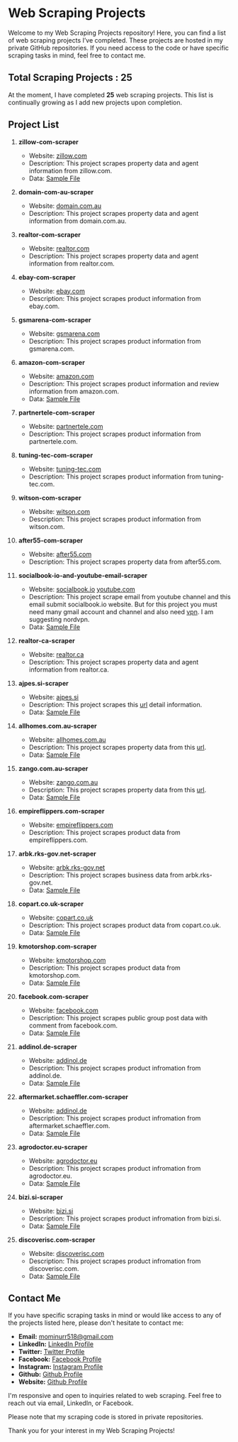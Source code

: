 # Web Scraping Projects

Welcome to my Web Scraping Projects repository! Here, you can find a list of web scraping projects I’ve completed. These projects are hosted in my private GitHub repositories. If you need access to the code or have specific scraping tasks in mind, feel free to contact me.

## Total Scraping Projects : 25

At the moment, I have completed **25** web scraping projects. This list is continually growing as I add new projects upon completion.

## Project List

1. **zillow-com-scraper**
   - Website: [zillow.com](https://www.zillow.com)
   - Description: This project scrapes property data and agent information from  zillow.com.
   - Data: [Sample File](https://github.com/mominurr/DATA-SAMPLE-FILE/blob/main/zillow-properties-data.json) 

2. **domain-com-au-scraper**
   - Website: [domain.com.au](https://www.domain.com.au/)
   - Description: This project scrapes property data and agent information from domain.com.au.

3. **realtor-com-scraper**
   - Website: [realtor.com](https://www.realtor.com/)
   - Description: This project scrapes property data and agent information from realtor.com.

4. **ebay-com-scraper**
   - Website: [ebay.com](https://www.ebay.com/)
   - Description: This project scrapes product information from ebay.com.

5. **gsmarena-com-scraper**
   - Website: [gsmarena.com](https://www.gsmarena.com/)
   - Description: This project scrapes product information from gsmarena.com.

6. **amazon-com-scraper**
   - Website: [amazon.com](https://www.amazon.com/)
   - Description: This project scrapes product information and review information from amazon.com.
   - Data: [Sample File](https://github.com/mominurr/DATA-SAMPLE-FILE/blob/main/amazon.com-data.xlsx) 

7. **partnertele-com-scraper**
   - Website: [partnertele.com](https://partnertele.com)
   - Description: This project scrapes product information from partnertele.com.

8. **tuning-tec-com-scraper**
   - Website: [tuning-tec.com](https://tuning-tec.com/)
   - Description: This project scrapes product information from tuning-tec.com.

9. **witson-com-scraper**
   - Website: [witson.com](https://witson.com/)
   - Description: This project scrapes product information from witson.com.

10. **after55-com-scraper**
      - Website: [after55.com](https://www.after55.com)
      - Description: This project scrapes property data from after55.com.

11. **socialbook-io-and-youtube-email-scraper**
      - Website: [socialbook.io](https://socialbook.io/youtube_email_extraction_rok) [youtube.com](https://www.youtube.com/)
      - Description: This project scrape email from youtube channel and this email submit socialbook.io website. But for this project you must need many gmail account and channel and also need [vpn](https://nordvpn.com/). I am suggesting nordvpn.
      - Data: [Sample File](https://github.com/mominurr/DATA-SAMPLE-FILE/blob/main/youtube-Data.xlsx) 

12. **realtor-ca-scraper**
      - Website: [realtor.ca](https://www.realtor.ca/)
      - Description: This project scrapes property data and agent information from realtor.ca.

13. **ajpes.si-scraper**
      - Website: [ajpes.si](https://www.ajpes.si/RNO/Ajpes.RNO/RNO/vstop)
      - Description: This project scrapes this [url](https://www.ajpes.si/RNO/Ajpes.RNO/RNO/vstop) detail information.
      - Data: [Sample File](https://github.com/mominurr/DATA-SAMPLE-FILE/blob/main/ajpes.si-data.xlsx) 

14. **allhomes.com.au-scraper**
      - Website: [allhomes.com.au](https://www.allhomes.com.au/auction-results/)
      - Description: This project scrapes property data from this [url](https://www.allhomes.com.au/auction-results/).
      - Data: [Sample File](https://github.com/mominurr/DATA-SAMPLE-FILE/blob/main/allhomes.com.au-data.xlsx) 

15. **zango.com.au-scraper**
      - Website: [zango.com.au](https://zango.com.au/auction-results/latest/)
      - Description: This project scrapes property data from this [url](https://zango.com.au/auction-results/latest/).
      - Data: [Sample File](https://github.com/mominurr/DATA-SAMPLE-FILE/blob/main/zango.com.au-data.xlsx) 

16. **empireflippers.com-scraper**
      - Website: [empireflippers.com](https://empireflippers.com/marketplace/)
      - Description: This project scrapes product data from empireflippers.com.

17. **arbk.rks-gov.net-scraper**
      - Website: [arbk.rks-gov.net](https://arbk.rks-gov.net/)
      - Description: This project scrapes business data from arbk.rks-gov.net.
      - Data: [Sample File](https://github.com/mominurr/DATA-SAMPLE-FILE/blob/main/arbk.rks-gov.net-data.xlsx) 

18. **copart.co.uk-scraper**
      - Website: [copart.co.uk](https://www.copart.co.uk/)
      - Description: This project scrapes product data from copart.co.uk.
      - Data: [Sample File](https://github.com/mominurr/DATA-SAMPLE-FILE/blob/main/copart.co.uk-data.csv) 

19. **kmotorshop.com-scraper**
      - Website: [kmotorshop.com](https://www.kmotorshop.com)
      - Description: This project scrapes product data from kmotorshop.com.
      - Data: [Sample File](https://github.com/mominurr/DATA-SAMPLE-FILE/blob/main/kmotorshop.com-data.xlsx)
20. **facebook.com-scraper**
      - Website: [facebook.com](https://www.facebook.com)
      - Description: This project scrapes public group post data with comment from facebook.com.
      - Data: [Sample File](https://github.com/mominurr/DATA-SAMPLE-FILE/blob/main/group-post-data.csv) 
21. **addinol.de-scraper**
      - Website: [addinol.de](https://www.addinol.de)
      - Description: This project scrapes product infromation from addinol.de.
      - Data: [Sample File](https://github.com/mominurr/DATA-SAMPLE-FILE/blob/main/addinol-sample-data.xlsx) 
22. **aftermarket.schaeffler.com-scraper**
      - Website: [addinol.de](https://aftermarket.schaeffler.com)
      - Description: This project scrapes product infromation from aftermarket.schaeffler.com.
      - Data: [Sample File](https://github.com/mominurr/DATA-SAMPLE-FILE/blob/main/aftermarket-data.json)
23. **agrodoctor.eu-scraper**
      - Website: [agrodoctor.eu](https://agrodoctor.eu)
      - Description: This project scrapes product infromation from agrodoctor.eu.
      - Data: [Sample File](https://github.com/mominurr/DATA-SAMPLE-FILE/blob/main/agrodoctor.data.json)  
24. **bizi.si-scraper**
      - Website: [bizi.si](https://agrodoctor.eu)
      - Description: This project scrapes product infromation from bizi.si.
      - Data: [Sample File](https://github.com/mominurr/DATA-SAMPLE-FILE/blob/main/bizi-data.xlsx)
25. **discoverisc.com-scraper**
      - Website: [discoverisc.com](https://www.discoverisc.com)
      - Description: This project scrapes product infromation from discoverisc.com.
      - Data: [Sample File](https://github.com/mominurr/DATA-SAMPLE-FILE/blob/main/discoverisc-sample-data.xlsx)    

## Contact Me

If you have specific scraping tasks in mind or would like access to any of the projects listed here, please don't hesitate to contact me:

- **Email:**      mominurr518@gmail.com
- **LinkedIn:**   [LinkedIn Profile](https://www.linkedin.com/in/mominur-rahman-145461203/)
- **Twitter:**    [Twitter Profile](https://twitter.com/mominur_rahma_n)
- **Facebook:**   [Facebook Profile](https://www.facebook.com/profile.php?id=100076787314573)
- **Instagram:**  [Instagram Profile](https://www.instagram.com/mominur_rahma_n)
- **Github:**     [Github Profile](https://github.com/mominurr)
- **Website:**     [Github Profile](https://mominurr518.wixsite.com/portfolio)

I'm responsive and open to inquiries related to web scraping. Feel free to reach out via email, LinkedIn, or Facebook.

Please note that my scraping code is stored in private repositories.

Thank you for your interest in my Web Scraping Projects!


